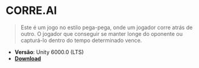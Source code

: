 # CORRE.AI

> Este é um jogo no estilo pega-pega, onde um jogador corre atrás de outro. O jogador que conseguir se manter longe do oponente ou capturá-lo dentro do tempo determinado vence.

- **Versão**: Unity 6000.0 (LTS)
- [**Download**](https://github.com/schautsu/TC-I/archive/refs/heads/master.zip)
